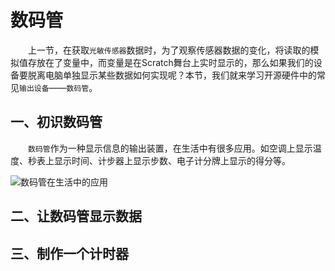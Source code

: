 # 数码管

&emsp;&emsp;上一节，在获取`光敏传感器`数据时，为了观察传感器数据的变化，将读取的模拟值存放在了变量中，而变量是在Scratch舞台上实时显示的，那么如果我们的设备要脱离电脑单独显示某些数据如何实现呢？本节，我们就来学习开源硬件中的常见`输出设备`——`数码管`。

## 一、初识数码管

&emsp;&emsp;`数码管`作为一种显示信息的输出装置，在生活中有很多应用。如空调上显示温度、秒表上显示时间、计步器上显示步数、电子计分牌上显示的得分等。

![数码管在生活中的应用](https://gitee.com/wansq0211/markdownImg/raw/master/img/20210421164947.png)

## 二、让数码管显示数据



## 三、制作一个计时器

